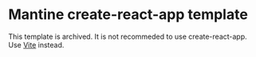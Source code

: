 # Mantine create-react-app template

This template is archived. It is not recommeded to use create-react-app. Use [Vite](https://mantine.dev/guides/vite/) instead.
